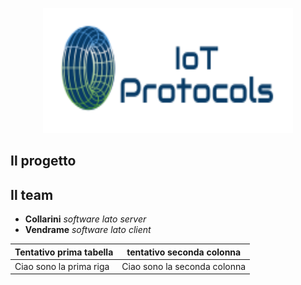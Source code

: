 <p align="center">
  <img src="/ref/logo.png?raw=true" />
</p>

## Il progetto


## Il team

- **Collarini**  *software lato server*
- **Vendrame** *software lato client*

| Tentativo prima tabella | tentativo seconda colonna |
|-------------------------|---------------------------|
| Ciao sono la prima riga | Ciao sono la seconda colonna|
